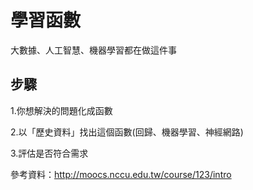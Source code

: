 # 學習函數

大數據、人工智慧、機器學習都在做這件事

## 步驟

1.你想解決的問題化成函數

2.以「歷史資料」找出這個函數(回歸、機器學習、神經網路)

3.評估是否符合需求

參考資料：http://moocs.nccu.edu.tw/course/123/intro
